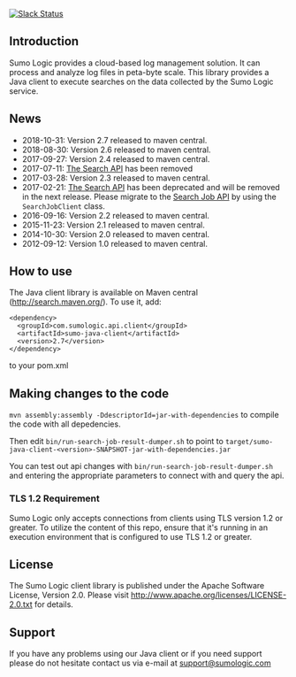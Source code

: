 [![Slack Status](http://slack.sumologic.com/badge.svg)](http://slack.sumologic.com)

## Introduction

Sumo Logic provides a cloud-based log management solution. It can process and analyze log files in peta-byte scale. This library provides a Java client to execute searches on the data collected by the Sumo Logic service.

## News
  * 2018-10-31: Version 2.7 released to maven central.
  * 2018-08-30: Version 2.6 released to maven central.
  * 2017-09-27: Version 2.4 released to maven central.
  * 2017-07-11: [The Search API](https://github.com/SumoLogic/sumo-api-doc/wiki/Search-API) has been removed
  * 2017-03-28: Version 2.3 released to maven central.
  * 2017-02-21: [The Search API](https://github.com/SumoLogic/sumo-api-doc/wiki/Search-API) has been deprecated and will be removed in the next release. Please migrate to the [Search Job API](https://help.sumologic.com/APIs/02Search_Job_API/About_the_Search_Job_API) by using the `SearchJobClient` class.
  * 2016-09-16: Version 2.2 released to maven central.
  * 2015-11-23: Version 2.1 released to maven central.
  * 2014-10-30: Version 2.0 released to maven central.
  * 2012-09-12: Version 1.0 released to maven central.

## How to use

The Java client library is available on Maven central (http://search.maven.org/). To use it, add:

```
<dependency>
  <groupId>com.sumologic.api.client</groupId>
  <artifactId>sumo-java-client</artifactId> 
  <version>2.7</version>
</dependency>
```

to your pom.xml

## Making changes to the code


`mvn assembly:assembly -DdescriptorId=jar-with-dependencies` to compile the code with all depedencies.

Then edit `bin/run-search-job-result-dumper.sh` to point to `target/sumo-java-client-<version>-SNAPSHOT-jar-with-dependencies.jar`

You can test out api changes with
`bin/run-search-job-result-dumper.sh` and entering the appropriate parameters to connect with and query the api.

### TLS 1.2 Requirement

Sumo Logic only accepts connections from clients using TLS version 1.2 or greater. To utilize the content of this repo, ensure that it's running in an execution environment that is configured to use TLS 1.2 or greater.

## License

The Sumo Logic client library is published under the Apache Software License, Version 2.0. Please visit http://www.apache.org/licenses/LICENSE-2.0.txt for details.

## Support

If you have any problems using our Java client or if you need support please do not hesitate contact us via e-mail at support@sumologic.com 

